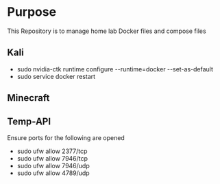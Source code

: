 # Purpose 
This Repository is to manage home lab Docker files and compose files

## Kali 
- sudo nvidia-ctk runtime configure --runtime=docker --set-as-default
- sudo service docker restart

## Minecraft

## Temp-API
Ensure ports for the following are opened
- sudo ufw allow 2377/tcp
- sudo ufw allow 7946/tcp
- sudo ufw allow 7946/udp
- sudo ufw allow 4789/udp
